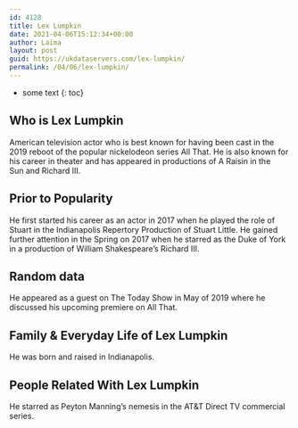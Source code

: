 ```yaml
---
id: 4128
title: Lex Lumpkin
date: 2021-04-06T15:12:34+00:00
author: Laima
layout: post
guid: https://ukdataservers.com/lex-lumpkin/
permalink: /04/06/lex-lumpkin/
---
```


* some text
{: toc}


## Who is Lex Lumpkin
                  
                  
                  
American television actor who is best known for having been cast in the 2019 reboot of the popular nickelodeon series All That. He is also known for his career in theater and has appeared in productions of A Raisin in the Sun and Richard III. 
                  
              
            
              
            
                
                
                
## Prior to Popularity
                  
                  
                  
He first started his career as an actor in 2017 when he played the role of Stuart in the Indianapolis Repertory Production of Stuart Little. He gained further attention in the Spring on 2017 when he starred as the Duke of York in a production of William Shakespeare&#8217;s Richard III. 
                  
              
            
              
            
                
                
                
## Random data
                  
                  
                  
He appeared as a guest on The Today Show in May of 2019 where he discussed his upcoming premiere on All That. 
                  
              
            
              
            
                
                
                
## Family & Everyday Life of Lex Lumpkin
                  
                  
                  
He was born and raised in Indianapolis. 
                  
              
            
              
            
                
                
                
## People Related With Lex Lumpkin
                  
                  
                  
He starred as Peyton Manning&#8217;s nemesis in the AT&T Direct TV commercial series. 
                  
              
            
              
            
                
              
            
              
              
            
            
              
            
          
          
          